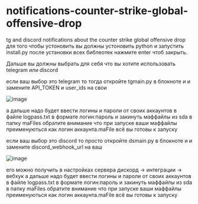 # notifications-counter-strike-global-offensive-drop
tg and discord notifications about the counter strike global offensive drop
для того чтобы устоновить вы должны устоновить python и запустить install.py
после установки всех библеотек нажмите enter чтоб закрыть.

Дальше вы должны выбрать для себя что вы хотите использовать telegram или discord

если ваш выбор это telegram то тогда откройте tgmain.py в блокноте и и замените API_TOKEN и user_ids на свои

![image](https://github.com/qirieshkaclwn/notifications-counter-strike-global-offensive-drop/assets/128681984/8519eb7e-5da4-45f3-a5a1-4d243d242b47)

а дальше надо будет ввести логины и пароли от своих аккаунтов в файле logpass.txt
в формате логин:пароль и закинуть маффайлы из sda в папку maFiles
обратите внимание что при запуске ваши маффайлы преименуються как логин аккаунта.maFile
всё вы готовы к запуску

если ваш выбор это discord то просто откройте dsmain.py в блокноте и и замените discord_webhook_url на ваш

![image](https://github.com/qirieshkaclwn/notifications-counter-strike-global-offensive-drop/assets/128681984/5f0d4042-3b91-4c4f-b3ff-3d92930701fd)

его можно получить в настройках сервера дискорд -> интеграции -> вебхук
а дальше надо будет ввести логины и пароли от своих аккаунтов в файле logpass.txt
в формате логин:пароль и закинуть маффайлы из sda в папку maFiles
обратите внимание что при запуске ваши маффайлы преименуються как логин аккаунта.maFile
всё вы готовы к запуску
